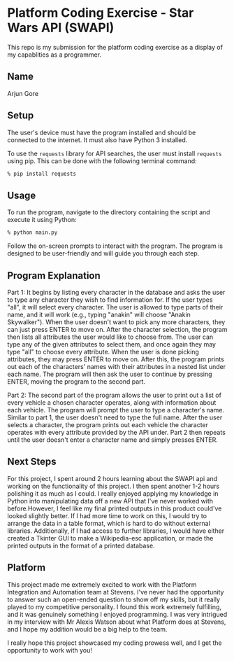 # Platform Coding Exercise - Star Wars API (SWAPI)
This repo is my submission for the platform coding exercise as a display of my capablities as a programmer.

## Name
Arjun Gore

## Setup
The user's device must have the program installed and should be connected to the internet. It must also have Python 3 installed.

To use the `requests` library for API searches, the user must install `requests` using pip. This can be done with the following terminal command:
```sh
% pip install requests
```

## Usage
To run the program, navigate to the directory containing the script and execute it using Python:
```sh
% python main.py
```
Follow the on-screen prompts to interact with the program. The program is designed to be user-friendly and will guide you through each step.

## Program Explanation
Part 1:
It begins by listing every character in the database and asks the user to type any character they wish to find information for. If the user types "all", it will select every character. The user is allowed to type parts of their name, and it will work (e.g., typing "anakin" will choose "Anakin Skywalker"). When the user doesn't want to pick any more characters, they can just press ENTER to move on.
After the character selection, the program then lists all attributes the user would like to choose from. The user can type any of the given attributes to select them, and once again they may type "all" to choose every attribute. When the user is done picking attributes, they may press ENTER to move on.
After this, the program prints out each of the characters' names with their attributes in a nested list under each name.
The program will then ask the user to continue by pressing ENTER, moving the program to the second part.

Part 2:
The second part of the program allows the user to print out a list of every vehicle a chosen character operates, along with information about each vehicle.
The program will prompt the user to type a character's name. Similar to part 1, the user doesn't need to type the full name.
After the user selects a character, the program prints out each vehicle the character operates with every attribute provided by the API under.
Part 2 then repeats until the user doesn't enter a character name and simply presses ENTER.

## Next Steps
For this project, I spent around 2 hours learning about the SWAPI api and working on the functionality of this project. I then spent another 1-2 hours polishing it as much as I could.
I really enjoyed applying my knowledge in Python into manipulating data off a new API that I've never worked with before.However, I feel like my final printed outputs in this product could've looked slightly better.
If I had more time to work on this, I would try to arrange the data in a table format, which is hard to do without external libraries.
Additionally, if I had access to further libraries, I would have either created a Tkinter GUI to make a Wikipedia-esc application, or made the printed outputs in the format of a printed database.

## Platform
This project made me extremely excited to work with the Platform Integration and Automation team at Stevens. I've never had the opportunity to answer such an open-ended question to show off my skills, but it really played to my competitive personality. I found this work extremely fulfilling, and it was genuinely something I enjoyed programming. I was very intrigued in my interview with Mr Alexis Watson about what Platform does at Stevens, and I hope my addition would be a big help to the team.

I really hope this project showcased my coding prowess well, and I get the opportunity to work with you!

